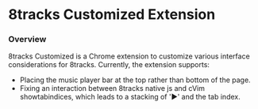 # 8tracks Customized Extension

### Overview
8tracks Customized is a Chrome extension to customize various interface
considerations for 8tracks. Currently, the extension supports:
  * Placing the music player bar at the top rather than bottom of the page.
  * Fixing an interaction between 8tracks native js and cVim showtabindices,
    which leads to a stacking of '►' and the tab index.
